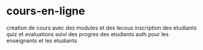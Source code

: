 # cours-en-ligne
creation de cours avec des modules et des lecous
inscription des etudiants
quiz et evaluations 
suivi des progres des etudiants
auth pour les enseignants et les etudiants

